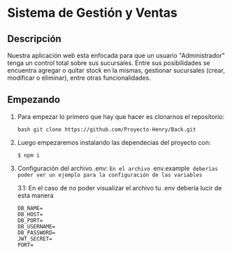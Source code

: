 #  Sistema de Gestión y Ventas


## Descripción

Nuestra aplicación web esta enfocada para que un usuario "Administrador" tenga un control total sobre sus sucursales. Entre sus posibilidades se encuentra agregar o quitar stock en la mismas, gestionar sucursales (crear, modificar o eliminar), entre otras funcionalidades.


## Empezando

1. Para empezar lo primero que hay que hacer es clonarnos el repositorio:

    ```bash git clone https://github.com/Proyecto-Henry/Back.git```

2. Luego empezaremos instalando las dependecias del proyecto con: 

    ```$ npm i```

3. Configuración del archivo .env: 
```En el archivo ```env.example``` deberías poder ver un ejemplo para la configuración de las variables```

    3.1: En el caso de no poder visualizar el archivo tu .env debería lucir de esta manera 
    ```env
    DB_NAME=
    DB_HOST=
    DB_PORT=
    DB_USERNAME=
    DB_PASSWORD=
    JWT_SECRET=
    PORT=
    ```
